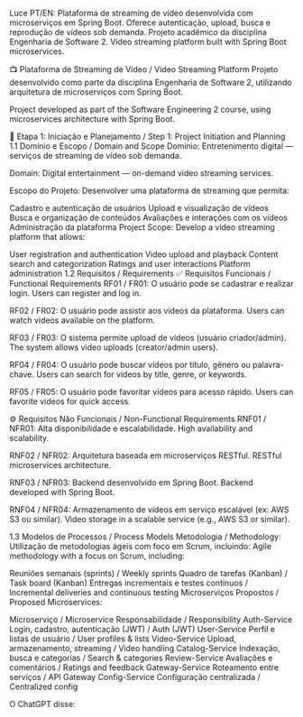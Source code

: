 
Luce
PT/EN: Plataforma de streaming de vídeo desenvolvida com microserviços em Spring Boot. Oferece autenticação, upload, busca e reprodução de vídeos sob demanda. Projeto acadêmico da disciplina Engenharia de Software 2. Video streaming platform built with Spring Boot microservices.

📺 Plataforma de Streaming de Vídeo / Video Streaming Platform
Projeto desenvolvido como parte da disciplina Engenharia de Software 2, utilizando arquitetura de microserviços com Spring Boot.

Project developed as part of the Software Engineering 2 course, using microservices architecture with Spring Boot.

🧩 Etapa 1: Iniciação e Planejamento / Step 1: Project Initiation and Planning
1.1 Domínio e Escopo / Domain and Scope
Domínio:
Entretenimento digital — serviços de streaming de vídeo sob demanda.

Domain:
Digital entertainment — on-demand video streaming services.

Escopo do Projeto:
Desenvolver uma plataforma de streaming que permita:

Cadastro e autenticação de usuários
Upload e visualização de vídeos
Busca e organização de conteúdos
Avaliações e interações com os vídeos
Administração da plataforma
Project Scope:
Develop a video streaming platform that allows:

User registration and authentication
Video upload and playback
Content search and categorization
Ratings and user interactions
Platform administration
1.2 Requisitos / Requirements
✅ Requisitos Funcionais / Functional Requirements
RF01 / FR01: O usuário pode se cadastrar e realizar login.
Users can register and log in.

RF02 / FR02: O usuário pode assistir aos vídeos da plataforma.
Users can watch videos available on the platform.

RF03 / FR03: O sistema permite upload de vídeos (usuário criador/admin).
The system allows video uploads (creator/admin users).

RF04 / FR04: O usuário pode buscar vídeos por título, gênero ou palavra-chave.
Users can search for videos by title, genre, or keywords.

RF05 / FR05: O usuário pode favoritar vídeos para acesso rápido.
Users can favorite videos for quick access.

⚙️ Requisitos Não Funcionais / Non-Functional Requirements
RNF01 / NFR01: Alta disponibilidade e escalabilidade.
High availability and scalability.

RNF02 / NFR02: Arquitetura baseada em microserviços RESTful.
RESTful microservices architecture.

RNF03 / NFR03: Backend desenvolvido em Spring Boot.
Backend developed with Spring Boot.

RNF04 / NFR04: Armazenamento de vídeos em serviço escalável (ex: AWS S3 ou similar).
Video storage in a scalable service (e.g., AWS S3 or similar).

1.3 Modelos de Processos / Process Models
Metodologia / Methodology:
Utilização de metodologias ágeis com foco em Scrum, incluindo:
Agile methodology with a focus on Scrum, including:

Reuniões semanais (sprints) / Weekly sprints
Quadro de tarefas (Kanban) / Task board (Kanban)
Entregas incrementais e testes contínuos / Incremental deliveries and continuous testing
Microserviços Propostos / Proposed Microservices:

Microserviço / Microservice	Responsabilidade / Responsibility
Auth-Service	Login, cadastro, autenticação (JWT) / Auth (JWT)
User-Service	Perfil e listas de usuário / User profiles & lists
Video-Service	Upload, armazenamento, streaming / Video handling
Catalog-Service	Indexação, busca e categorias / Search & categories
Review-Service	Avaliações e comentários / Ratings and feedback
Gateway-Service	Roteamento entre serviços / API Gateway
Config-Service	Configuração centralizada / Centralized config


O ChatGPT disse:
